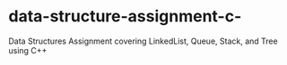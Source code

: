 # data-structure-assignment-c-
Data Structures Assignment covering LinkedList, Queue, Stack, and Tree using C++
